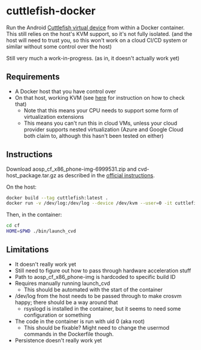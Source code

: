 # cuttlefish-docker
Run the Android [Cuttlefish virtual device](https://source.android.com/setup/create/cuttlefish) from within a Docker container. This still relies on the host's KVM support, so it's not fully isolated. (and the host will need to trust you, so this won't work on a cloud CI/CD system or similar without some control over the host)

Still very much a work-in-progress. (as in, it doesn't actually work yet)

## Requirements
* A Docker host that you have control over
* On that host, working KVM (see [here](https://askubuntu.com/a/104024) for instruction on how to check that)
	* Note that this means your CPU needs to support some form of virtualization extensions
	* This means you can't run this in cloud VMs, unless your cloud provider supports nested virtualization (Azure and Google Cloud both claim to, although this hasn't been tested on either)

## Instructions
Download aosp_cf_x86_phone-img-6999531.zip and cvd-host_package.tar.gz as described in the [official instructions](https://android.googlesource.com/device/google/cuttlefish/).

On the host:
```bash
docker build --tag cuttlefish:latest .
docker run -v /dev/log:/dev/log --device /dev/kvm --user=0 -it cuttlefish:latest
```

Then, in the container:
```bash
cd cf
HOME=$PWD ./bin/launch_cvd
```

## Limitations
* It doesn't really work yet
* Still need to figure out how to pass through hardware acceleration stuff
* Path to aosp_cf_x86_phone-img is hardcoded to specific build ID
* Requires manually running launch_cvd
	* This should be automated with the start of the container
* /dev/log from the host needs to be passed through to make crosvm happy; there should be a way around that
	* rsyslogd is installed in the container, but it seems to need some configuration or something
* The code in the container is run with uid 0 (aka root)
	* This should be fixable? Might need to change the usermod commands in the Dockerfile though.
* Persistence doesn't really work yet

